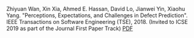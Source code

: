 Zhiyuan Wan, Xin Xia, Ahmed E. Hassan, David Lo, Jianwei Yin, Xiaohu Yang. "Perceptions, Expectations, and Challenges in Defect Prediction". IEEE Transactions on Software Engineering (TSE), 2018. (Invited to ICSE 2019 as part of the Journal First Paper Track)
[PDF](https://zhiyuan-wan.github.io/assets/publications/wan_tse_1_defect_prediction.pdf)
